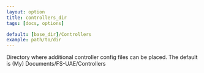```yaml
---
layout: option
title: controllers_dir
tags: [docs, options]

default: [base_dir]/Controllers
example: path/to/dir
---
```


Directory where additional controller config files can be placed.
The default is (My) Documents/FS-UAE/Controllers
